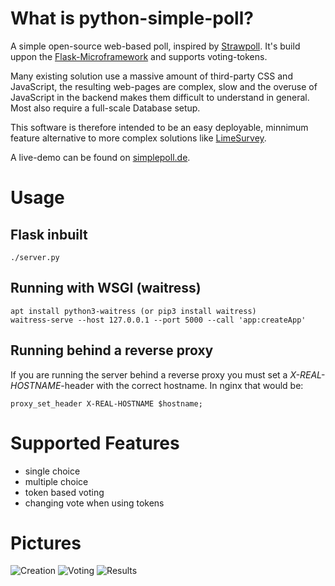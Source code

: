# What is python-simple-poll?
A simple open-source web-based poll, inspired by [Strawpoll](https://www.strawpoll.me/). It's build uppon the [Flask-Microframework](http://flask.pocoo.org/) and supports voting-tokens.

Many existing solution use a massive amount of third-party CSS and JavaScript, the resulting web-pages are complex, slow and the overuse of JavaScript in the backend makes them difficult to understand in general. Most also require a full-scale Database setup.

This software is therefore intended to be an easy deployable, minnimum feature alternative to more complex solutions like [LimeSurvey](https://www.limesurvey.org).

A live-demo can be found on [simplepoll.de](https://simplepoll.de).

# Usage
## Flask inbuilt

    ./server.py

## Running with WSGI (waitress)

    apt install python3-waitress (or pip3 install waitress)
    waitress-serve --host 127.0.0.1 --port 5000 --call 'app:createApp'

## Running behind a reverse proxy
If you are running the server behind a reverse proxy you must set a *X-REAL-HOSTNAME*-header with the correct hostname. In nginx that would be:

    proxy_set_header X-REAL-HOSTNAME $hostname;

# Supported Features
* single choice
* multiple choice
* token based voting
* changing vote when using tokens

# Pictures
![Creation](https://media.atlantishq.de/pollCreate.png)
![Voting](https://media.atlantishq.de/pollVote.png)
![Results](https://media.atlantishq.de/pollResults.png)
